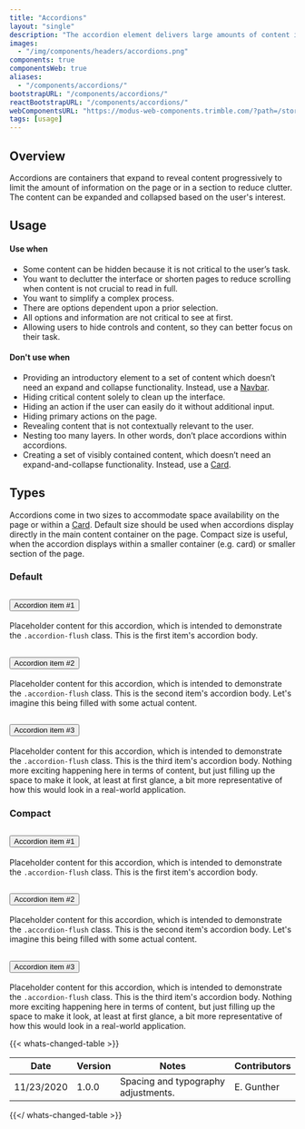 ```yaml
---
title: "Accordions"
layout: "single"
description: "The accordion element delivers large amounts of content in a small space through progressive disclosure."
images:
  - "/img/components/headers/accordions.png"
components: true
componentsWeb: true
aliases:
  - "/components/accordions/"
bootstrapURL: "/components/accordions/"
reactBootstrapURL: "/components/accordions/"
webComponentsURL: "https://modus-web-components.trimble.com/?path=/story/components-accordion--default"
tags: [usage]
---
```


## Overview

Accordions are containers that expand to reveal content progressively to limit the amount of information on the page or in a section to reduce clutter. The content can be expanded and collapsed based on the user's interest.

## Usage

#### Use when

- Some content can be hidden because it is not critical to the user’s task.
- You want to declutter the interface or shorten pages to reduce scrolling when content is not crucial to read in full.
- You want to simplify a complex process.
- There are options dependent upon a prior selection.
- All options and information are not critical to see at first.
- Allowing users to hide controls and content, so they can better focus on their task.

#### Don't use when

- Providing an introductory element to a set of content which doesn’t need an expand and collapse functionality. Instead, use a [Navbar](/components/web/navbar/).
- Hiding critical content solely to clean up the interface.
- Hiding an action if the user can easily do it without additional input.
- Hiding primary actions on the page.
- Revealing content that is not contextually relevant to the user.
- Nesting too many layers. In other words, don’t place accordions within accordions.
- Creating a set of visibly contained content, which doesn’t need an expand-and-collapse functionality. Instead, use a [Card](/components/web/cards/).

## Types

Accordions come in two sizes to accommodate space availability on the page or within a [Card](/components/web/cards/). Default size should be used when accordions display directly in the main content container on the page. Compact size is useful, when the accordion displays within a smaller container (e.g. card) or smaller section of the page.

### Default

<div class="accordion accordion-flush mb-4" id="accordionFlushExample">
  <div class="accordion-item">
    <h2 class="accordion-header">
      <button class="accordion-button collapsed" type="button" data-bs-toggle="collapse" data-bs-target="#flush-collapseOne" aria-expanded="false" aria-controls="flush-collapseOne">
        Accordion item #1
      </button>
    </h2>
    <div id="flush-collapseOne" class="accordion-collapse collapse" data-bs-parent="#accordionFlushExample">
      <div class="accordion-body">Placeholder content for this accordion, which is intended to demonstrate the <code>.accordion-flush</code> class. This is the first item's accordion body.</div>
    </div>
  </div>
  <div class="accordion-item">
    <h2 class="accordion-header">
      <button class="accordion-button collapsed" type="button" data-bs-toggle="collapse" data-bs-target="#flush-collapseTwo" aria-expanded="false" aria-controls="flush-collapseTwo">
        Accordion item #2
      </button>
    </h2>
    <div id="flush-collapseTwo" class="accordion-collapse collapse" data-bs-parent="#accordionFlushExample">
      <div class="accordion-body">Placeholder content for this accordion, which is intended to demonstrate the <code>.accordion-flush</code> class. This is the second item's accordion body. Let's imagine this being filled with some actual content.</div>
    </div>
  </div>
  <div class="accordion-item">
    <h2 class="accordion-header">
      <button class="accordion-button collapsed" type="button" data-bs-toggle="collapse" data-bs-target="#flush-collapseThree" aria-expanded="false" aria-controls="flush-collapseThree">
        Accordion item #3
      </button>
    </h2>
    <div id="flush-collapseThree" class="accordion-collapse collapse" data-bs-parent="#accordionFlushExample">
      <div class="accordion-body">Placeholder content for this accordion, which is intended to demonstrate the <code>.accordion-flush</code> class. This is the third item's accordion body. Nothing more exciting happening here in terms of content, but just filling up the space to make it look, at least at first glance, a bit more representative of how this would look in a real-world application.</div>
    </div>
  </div>
</div>

### Compact

<div class="accordion accordion-sm accordion-flush" id="accordionSmallFlushExample">
  <div class="accordion-item">
    <h2 class="accordion-header">
      <button class="accordion-button collapsed" type="button" data-bs-toggle="collapse" data-bs-target="#flush-collapseOneSmall" aria-expanded="false" aria-controls="flush-collapseOneSmall">
        Accordion item #1
      </button>
    </h2>
    <div id="flush-collapseOneSmall" class="accordion-collapse collapse" data-bs-parent="#accordionFlushExample">
      <div class="accordion-body">Placeholder content for this accordion, which is intended to demonstrate the <code>.accordion-flush</code> class. This is the first item's accordion body.</div>
    </div>
  </div>
  <div class="accordion-item">
    <h2 class="accordion-header">
      <button class="accordion-button collapsed" type="button" data-bs-toggle="collapse" data-bs-target="#flush-collapseTwoSmall" aria-expanded="false" aria-controls="flush-collapseTwoSmall">
        Accordion item #2
      </button>
    </h2>
    <div id="flush-collapseTwoSmall" class="accordion-collapse collapse" data-bs-parent="#accordionFlushExampleSmall">
      <div class="accordion-body">Placeholder content for this accordion, which is intended to demonstrate the <code>.accordion-flush</code> class. This is the second item's accordion body. Let's imagine this being filled with some actual content.</div>
    </div>
  </div>
  <div class="accordion-item">
    <h2 class="accordion-header">
      <button class="accordion-button collapsed" type="button" data-bs-toggle="collapse" data-bs-target="#flush-collapseThreeSmall" aria-expanded="false" aria-controls="flush-collapseThreeSmall">
        Accordion item #3
      </button>
    </h2>
    <div id="flush-collapseThreeSmall" class="accordion-collapse collapse" data-bs-parent="#accordionFlushExampleSmall">
      <div class="accordion-body">Placeholder content for this accordion, which is intended to demonstrate the <code>.accordion-flush</code> class. This is the third item's accordion body. Nothing more exciting happening here in terms of content, but just filling up the space to make it look, at least at first glance, a bit more representative of how this would look in a real-world application.</div>
    </div>
  </div>
</div>

{{< whats-changed-table >}}

| Date       | Version | Notes                               | Contributors |
| ---------- | ------- | ----------------------------------- | ------------ |
| 11/23/2020 | 1.0.0   | Spacing and typography adjustments. | E. Gunther   |

{{</ whats-changed-table >}}

<style>
.nav-figma {
  display: block !important;
}
</style>

